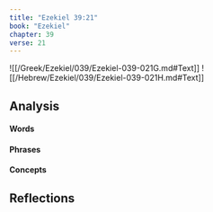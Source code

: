 ```yaml
---
title: "Ezekiel 39:21"
book: "Ezekiel"
chapter: 39
verse: 21
---
```

![[/Greek/Ezekiel/039/Ezekiel-039-021G.md#Text]]
![[/Hebrew/Ezekiel/039/Ezekiel-039-021H.md#Text]]

## Analysis

#### Words

#### Phrases

#### Concepts

## Reflections
